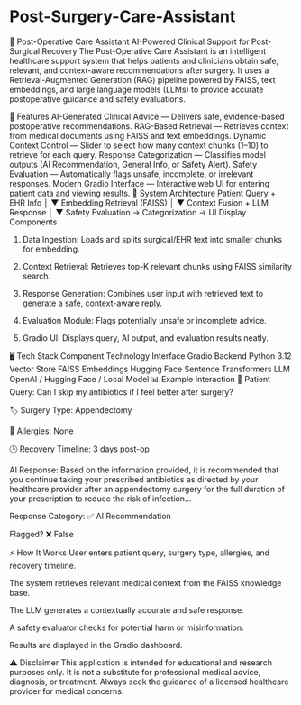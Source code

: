 # Post-Surgery-Care-Assistant
🏥 Post-Operative Care Assistant
AI-Powered Clinical Support for Post-Surgical Recovery
The Post-Operative Care Assistant is an intelligent healthcare support system that helps patients and clinicians obtain safe, relevant, and context-aware recommendations after surgery.
It uses a Retrieval-Augmented Generation (RAG) pipeline powered by FAISS, text embeddings, and large language models (LLMs) to provide accurate postoperative guidance and safety evaluations.

🚀 Features
AI-Generated Clinical Advice — Delivers safe, evidence-based postoperative recommendations.
RAG-Based Retrieval — Retrieves context from medical documents using FAISS and text embeddings.
Dynamic Context Control — Slider to select how many context chunks (1–10) to retrieve for each query.
Response Categorization — Classifies model outputs (AI Recommendation, General Info, or Safety Alert).
Safety Evaluation — Automatically flags unsafe, incomplete, or irrelevant responses.
Modern Gradio Interface — Interactive web UI for entering patient data and viewing results.
🧩 System Architecture
Patient Query + EHR Info
          │
          ▼
   Embedding Retrieval (FAISS)
          │
          ▼
   Context Fusion + LLM Response
          │
          ▼
Safety Evaluation → Categorization → UI Display
Components
1. Data Ingestion: Loads and splits surgical/EHR text into smaller chunks for embedding.

2. Context Retrieval: Retrieves top-K relevant chunks using FAISS similarity search.

3. Response Generation: Combines user input with retrieved text to generate a safe, context-aware reply.

4. Evaluation Module: Flags potentially unsafe or incomplete advice.

5. Gradio UI: Displays query, AI output, and evaluation results neatly.

🖥️ Tech Stack
Component	Technology
Interface	Gradio
Backend	Python 3.12
Vector Store	FAISS
Embeddings	Hugging Face Sentence Transformers
LLM	OpenAI / Hugging Face / Local Model
📊 Example Interaction
🧾 Patient Query:
Can I skip my antibiotics if I feel better after surgery? 

🏷 Surgery Type:
Appendectomy

🧬 Allergies:
None

🕒 Recovery Timeline:
3 days post-op

AI Response:
Based on the information provided, it is recommended that you continue taking your prescribed antibiotics as directed by your healthcare provider after an appendectomy surgery for the full duration of your prescription to reduce the risk of infection...

Response Category: ✅ AI Recommendation

Flagged? ❌ False

⚡ How It Works
User enters patient query, surgery type, allergies, and recovery timeline.

The system retrieves relevant medical context from the FAISS knowledge base.

The LLM generates a contextually accurate and safe response.

A safety evaluator checks for potential harm or misinformation.

Results are displayed in the Gradio dashboard.

⚠️ Disclaimer
This application is intended for educational and research purposes only. It is not a substitute for professional medical advice, diagnosis, or treatment. Always seek the guidance of a licensed healthcare provider for medical concerns.
